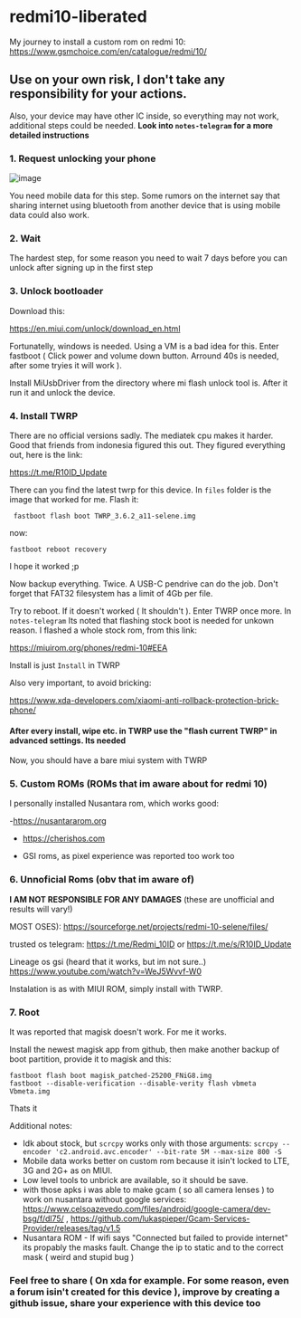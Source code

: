 # redmi10-liberated
My journey to install a custom rom on redmi 10: https://www.gsmchoice.com/en/catalogue/redmi/10/
## Use on your own risk, I don't take any responsibility for your actions.
Also, your device may have other IC inside, so everything may not work, additional steps could be needed. **Look into `notes-telegram` for a more detailed instructions**

### 1. Request unlocking your phone
![image](https://user-images.githubusercontent.com/53944559/189953810-12d82ab7-4748-4669-94b8-95a2b72d1804.png)

You need mobile data for this step. Some rumors on the internet say that sharing internet using bluetooth from another device that is using mobile data could also work.

### 2. Wait
The hardest step, for some reason you need to wait 7 days before you can unlock after signing up in the first step

### 3. Unlock bootloader
Download this:

https://en.miui.com/unlock/download_en.html

Fortunatelly, windows is needed. Using a VM is a bad idea for this. Enter fastboot ( Click power and volume down button. Arround 40s is needed, after some tryies it will work ). 

Install MiUsbDriver from the directory where mi flash unlock tool is. After it run it and unlock the device.

### 4. Install TWRP
There are no official versions sadly. The mediatek cpu makes it harder. Good that friends from indonesia figured this out. They figured everything out, here is the link:

https://t.me/R10ID_Update

There can you find the latest twrp for this device. In `files` folder is the image that worked for me. Flash it:
```
 fastboot flash boot TWRP_3.6.2_a11-selene.img
```
now:
```
fastboot reboot recovery
```
I hope it worked ;p

Now backup everything. Twice. A USB-C pendrive can do the job. Don't forget that FAT32 filesystem has a limit of 4Gb per file.

Try to reboot. If it doesn't worked ( It shouldn't ). Enter TWRP once more. In `notes-telegram` Its noted that flashing stock boot is needed for unkown reason. I flashed a whole stock rom, from this link:

https://miuirom.org/phones/redmi-10#EEA

Install is just `Install` in TWRP

Also very important, to avoid bricking:

https://www.xda-developers.com/xiaomi-anti-rollback-protection-brick-phone/

#### After every install, wipe etc. in TWRP use the "flash current TWRP" in advanced settings. Its needed

Now, you should have a bare miui system with TWRP

### 5. Custom ROMs (ROMs that im aware about for redmi 10)

I personally installed Nusantara rom, which works good:

-https://nusantararom.org

- https://cherishos.com

- GSI roms, as pixel experience was reported too work too

### 6. Unnoficial Roms (obv that im aware of)

**I AM NOT RESPONSIBLE FOR ANY DAMAGES** (these are unofficial and results will vary!)

MOST OSES): https://sourceforge.net/projects/redmi-10-selene/files/

trusted os telegram: https://t.me/Redmi_10ID or https://t.me/s/R10ID_Update
 
Lineage os gsi (heard that it works, but im not sure..) https://www.youtube.com/watch?v=WeJ5Wvvf-W0

Instalation is as with MIUI ROM, simply install with TWRP.

### 7. Root
It was reported that magisk doesn't work. For me it works. 

Install the newest magisk app from github, then make another backup of boot partition, provide it to magisk and this:
```
fastboot flash boot magisk_patched-25200_FNiG8.img
fastboot --disable-verification --disable-verity flash vbmeta Vbmeta.img
```

Thats it

Additional notes:
- Idk about stock, but `scrcpy` works only with those arguments: `scrcpy --encoder 'c2.android.avc.encoder' --bit-rate 5M --max-size 800 -S`
- Mobile data works better on custom rom because it isin't locked to LTE, 3G and 2G+ as on MIUI.
- Low level tools to unbrick are available, so it should be save.
- with those apks i was able to make gcam ( so all camera lenses ) to work on nusantara without google services: https://www.celsoazevedo.com/files/android/google-camera/dev-bsg/f/dl75/ , https://github.com/lukaspieper/Gcam-Services-Provider/releases/tag/v1.5
- Nusantara ROM - If wifi says "Connected but failed to provide internet" its propably the masks fault. Change the ip to static and to the correct mask ( weird and stupid bug )
### Feel free to share ( On xda for example. For some reason, even a forum isin't created for this device ), improve by creating a github issue, share your experience with this device too
